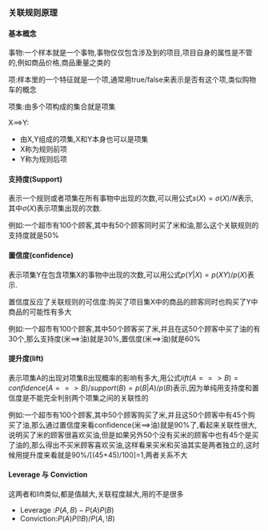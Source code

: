 ### 关联规则原理

#### 基本概念

事物:一个样本就是一个事物,事物仅仅包含涉及到的项目,项目自身的属性是不管的,例如商品价格,商品重量之类的

项:样本里的一个特征就是一个项,通常用true/false来表示是否有这个项,类似购物车的概念

项集:由多个项构成的集合就是项集

X==>Y:

- 由X,Y组成的项集,X和Y本身也可以是项集
- X称为规则前项
- Y称为规则后项

#### 支持度(Support)

表示一个规则或者项集在所有事物中出现的次数,可以用公式$s(X)=\sigma(X)/N$表示,其中$\sigma(X)$表示项集出现的次数.

例如:一个超市有100个顾客,其中有50个顾客同时买了米和油,那么这个关联规则的支持度就是50%

#### 置信度(confidence)

表示项集Y在包含项集X的事物中出现的次数,可以用公式$p(Y|X)=p(XY)/p(X)$表示.

置信度反应了关联规则的可信度:购买了项目集X中的商品的顾客同时也购买了Y中商品的可能性有多大

例如:一个超市有100个顾客,其中50个顾客买了米,并且在这50个顾客中买了油的有30个,那么支持度(米\==>油)就是30%,置信度(米\==>油)就是60%

#### 提升度(lift)

表示项集A的出现对项集B出现概率的影响有多大,用公式$lift(A==>B)=confidence(A==>B)/support(B)=p(B|A)/p(B)$表示,因为单纯用支持度和置信度是不能完全判别两个项集之间的关联性的

例如:一个超市有100个顾客,其中50个顾客购买了米,并且这50个顾客中有45个购买了油,那么通过置信度来看confidence(米==>油)就是90%了,看起来关联性很大,说明买了米的顾客很喜欢买油,但是如果另外50个没有买米的顾客中也有45个是买了油的,那么得出不买米顾客喜欢买油,这样看来买米和买油其实是两者独立的,这时候用提升度来看就是90%/[(45+45)/100]=1,两者关系不大

#### Leverage 与 Conviction

这两者和lift类似,都是值越大,关联程度越大,用的不是很多

- Leverage :$P(A,B)-P(A)P(B)$
- Conviction:$P(A)P(!B)/P(A,!B)$
